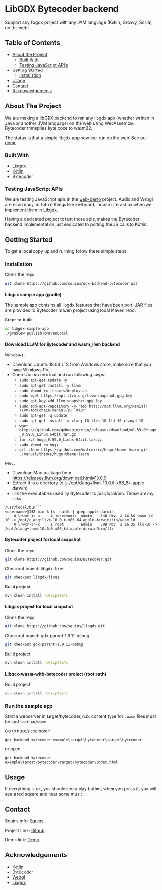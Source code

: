 # LibGDX Bytecoder backend
Support any libgdx project with any JVM language (Kotlin, Groovy, Scala) on the web!


## Table of Contents

* [About the Project](#about-the-project)
  * [Built With](#built-with)
  * [Testing JavaScript API's](#testing-javascript-apis)
* [Getting Started](#getting-started)
  * [Installation](#installation)
* [Usage](#usage)
* [Contact](#contact)
* [Acknowledgements](#acknowledgements)


## About The Project

We are making a libGDX backend to run any libgdx app (whether written in Java or another JVM language) on the web using WebAssembly.  
Bytecoder transpiles byte code to wasm32. 

The status is that a simple libgdx app now can run on the web! See our [demo].

### Built With

* [Libgdx]
* [Kotlin]
* [Bytecoder]

### Testing JavaScript APIs

We are testing JavaScript apis in the [web-demo] project. Audio and Webgl are now ready, in future things like keyboard, mouse interaction when we implement them in Libgdx.

Having a dedicated project to test those apis, makes the Bytecoder backend implementation just dedicated to porting the JS calls to Kotlin.

## Getting Started

To get a local copy up and running follow these simple steps.

### Installation

Clone the repo
```sh
git clone https://github.com/squins/gdx-backend-bytecoder.git
```
#### Libgdx sample app (gradle)

The sample app contains all libgdx features that have been port. JAR files are provided to Bytecoder maven project
using local Maven repo.

Steps to build:

```sh
cd libgdx-sample-app
./gradlew publishToMavenLocal
```

#### Download LLVM for Bytecoder and wasm_llvm backend
Windows:
* Download Ubuntu 18.04 LTS from Windows store, make sure that you have Windows Pro
* Open Ubuntu terminal and run following steps:
    * ```sudo apt-get update -y```
    * ```sudo apt-get install -y llvm```
    * ```sudo chmod +x .travis/deploy.sh```
    * ```sudo wget https://apt.llvm.org/llvm-snapshot.gpg.key```
    * ```sudo apt-key add llvm-snapshot.gpg.key```
    * ```sudo add-apt-repository -y "deb http://apt.llvm.org/xenial/   llvm-toolchain-xenial-10  main"```
    * ```sudo apt-get -q update```
    * ```sudo apt-get install -y clang-10 lldb-10 lld-10 clangd-10```
    * ```wget https://github.com/gohugoio/hugo/releases/download/v0.59.0/hugo_0.59.0_Linux-64bit.tar.gz```
    * ```tar xzf hugo_0.59.0_Linux-64bit.tar.gz```
    * ```sudo chmod +x hugo```
    * ```git clone https://github.com/matcornic/hugo-theme-learn.git ./manual/themes/hugo-theme-learn```

Mac: 
* Download Mac package from https://releases.llvm.org/download.html#10.0.0
* Extract it to a directory (e.g. /opt/clang+llvm-10.0.0-x86_64-apple-darwin)
* link the executables used by Bytecoder to /usr/local/bin. Those are my links:

```<username>@192 bin % pwd
/usr/local/bin```
<username>@192 bin % ls -sathl | grep apple-darwin
    0 lrwxr-xr-x     1 <username>  admin    54B Nov  2 16:56 wasm-ld-10 -> /opt/clang+llvm-10.0.0-x86_64-apple-darwin/bin/wasm-ld
    0 lrwxr-xr-x     1 root        admin    50B Nov  2 16:35 llc-10 -> /opt/clang+llvm-10.0.0-x86_64-apple-darwin/bin/llc
```

#### Bytecoder project for local snapshot

Clone the repo
```sh
git clone https://github.com/squins/Bytecoder.git
```
Checkout branch libgdx-fixes
```sh
git checkout libgdx-fixes
```
Build project
```sh
mvn clean install -DskipTests
```
#### Libgdx project for local snapshot
Clone the repo
```sh
git clone https://github.com/squins/libgdx.git
```
Checkout branch gdx-parent-1.9.11-debug
```sh
git checkout gdx-parent-1.9.11-debug
```
Build project
```sh
mvn clean install -DskipTests
```

#### Libgdx-wasm-with-bytecoder project (root path)
Build project
```sh
mvn clean install -DskipTests
```
### Run the sample app

Start a webserver in target/bytecoder, n.b. content type for `.wasm` files must be `application/wasm`

Go to http://localhost:<port>/

```
gdx-backend-bytecoder-example\target\bytecoder\target\bytecoder 
```
or open 
```
gdx-backend-bytecoder-example\target\bytecoder\target\bytecoder\index.html
```

## Usage

If everything is ok, you should see a play button, when you press it, you will see a red square and hear some music.

## Contact

Squins info: [Squins]

Project Link: [Github]

Demo link: [Demo]

## Acknowledgements

* [Kotlin]
* [Bytecoder]
* [Webgl]
* [Libgdx]

[libgdx]: https://libgdx.com/
[bytecoder]: https://github.com/mirkosertic/Bytecoder
[github]: https://github.com/squins/gdx-backend-bytecoder
[webgl]: https://developer.mozilla.org/nl/docs/Web/API/WebGL_API
[kotlin]: https://kotlinlang.org/
[squins]: https://www.squins.com/
[web-demo]: https://github.com/squins/web-demo
[demo]: https://squins.github.io/gdx-backend-bytecoder-example/
